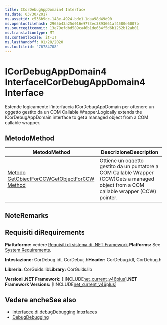 ```yaml
---
title: ICorDebugAppDomain4 Interface
ms.date: 03/30/2017
ms.assetid: c536b9dc-148e-4924-bde1-1daa98d49d90
ms.openlocfilehash: 2965b43a25d016e9773ec3893661af4580e6007b
ms.sourcegitcommit: 13e79efdbd589cad6b1de634f5d6b1262b12ab01
ms.translationtype: MT
ms.contentlocale: it-IT
ms.lasthandoff: 01/28/2020
ms.locfileid: "76784708"
---
```

# <a name="icordebugappdomain4-interface"></a><span data-ttu-id="5640a-102">ICorDebugAppDomain4 Interface</span><span class="sxs-lookup"><span data-stu-id="5640a-102">ICorDebugAppDomain4 Interface</span></span>
<span data-ttu-id="5640a-103">Estende logicamente l'interfaccia ICorDebugAppDomain per ottenere un oggetto gestito da un COM Callable Wrapper.</span><span class="sxs-lookup"><span data-stu-id="5640a-103">Logically extends the ICorDebugAppDomain interface to get a managed object from a COM callable wrapper.</span></span>  
  
## <a name="method"></a><span data-ttu-id="5640a-104">Metodo</span><span class="sxs-lookup"><span data-stu-id="5640a-104">Method</span></span>  
  
|<span data-ttu-id="5640a-105">Metodo</span><span class="sxs-lookup"><span data-stu-id="5640a-105">Method</span></span>|<span data-ttu-id="5640a-106">Descrizione</span><span class="sxs-lookup"><span data-stu-id="5640a-106">Description</span></span>|  
|------------|-----------------|  
|[<span data-ttu-id="5640a-107">Metodo GetObjectForCCW</span><span class="sxs-lookup"><span data-stu-id="5640a-107">GetObjectForCCW Method</span></span>](icordebugappdomain4-getobjectforccw-method.md)|<span data-ttu-id="5640a-108">Ottiene un oggetto gestito da un puntatore a COM Callable Wrapper (CCW)</span><span class="sxs-lookup"><span data-stu-id="5640a-108">Gets a managed object from a COM callable wrapper (CCW) pointer.</span></span>|  
  
## <a name="remarks"></a><span data-ttu-id="5640a-109">Note</span><span class="sxs-lookup"><span data-stu-id="5640a-109">Remarks</span></span>  
  
## <a name="requirements"></a><span data-ttu-id="5640a-110">Requisiti di</span><span class="sxs-lookup"><span data-stu-id="5640a-110">Requirements</span></span>  
 <span data-ttu-id="5640a-111">**Piattaforme:** vedere [Requisiti di sistema di .NET Framework](../../../../docs/framework/get-started/system-requirements.md).</span><span class="sxs-lookup"><span data-stu-id="5640a-111">**Platforms:** See [System Requirements](../../../../docs/framework/get-started/system-requirements.md).</span></span>  
  
 <span data-ttu-id="5640a-112">**Intestazione:** CorDebug.idl, CorDebug.h</span><span class="sxs-lookup"><span data-stu-id="5640a-112">**Header:** CorDebug.idl, CorDebug.h</span></span>  
  
 <span data-ttu-id="5640a-113">**Libreria:** CorGuids.lib</span><span class="sxs-lookup"><span data-stu-id="5640a-113">**Library:** CorGuids.lib</span></span>  
  
 <span data-ttu-id="5640a-114">**Versioni .NET Framework:** [!INCLUDE[net_current_v46plus](../../../../includes/net-current-v46plus-md.md)]</span><span class="sxs-lookup"><span data-stu-id="5640a-114">**.NET Framework Versions:** [!INCLUDE[net_current_v46plus](../../../../includes/net-current-v46plus-md.md)]</span></span>  
  
## <a name="see-also"></a><span data-ttu-id="5640a-115">Vedere anche</span><span class="sxs-lookup"><span data-stu-id="5640a-115">See also</span></span>

- [<span data-ttu-id="5640a-116">Interfacce di debug</span><span class="sxs-lookup"><span data-stu-id="5640a-116">Debugging Interfaces</span></span>](debugging-interfaces.md)
- [<span data-ttu-id="5640a-117">Debug</span><span class="sxs-lookup"><span data-stu-id="5640a-117">Debugging</span></span>](index.md)
